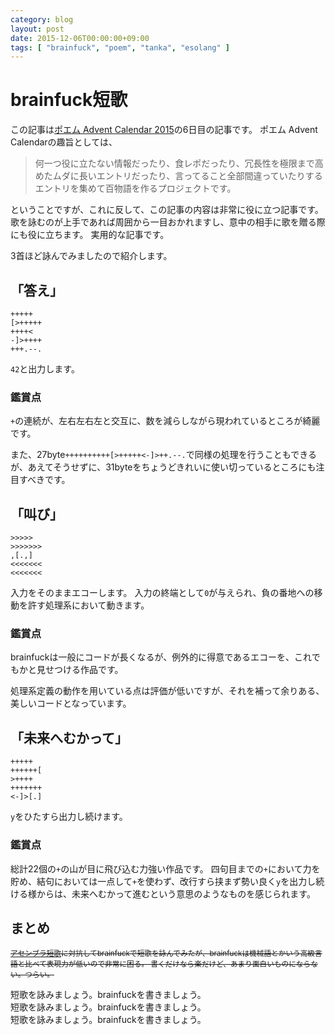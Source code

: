 ```yaml
---
category: blog
layout: post
date: 2015-12-06T00:00:00+09:00
tags: [ "brainfuck", "poem", "tanka", "esolang" ]
---
```


# brainfuck短歌

この記事は[ポエム Advent Calendar 2015](http://www.adventar.org/calendars/732)の6日目の記事です。 
ポエム Advent Calendarの趣旨としては、

>   何一つ役に立たない情報だったり、食レポだったり、冗長性を極限まで高めたムダに長いエントリだったり、言ってること全部間違っていたりするエントリを集めて百物語を作るプロジェクトです。

ということですが、これに反して、この記事の内容は非常に役に立つ記事です。
歌を詠むのが上手であれば周囲から一目おかれますし、意中の相手に歌を贈る際にも役に立ちます。
実用的な記事です。

3首ほど詠んでみましたので紹介します。

<!-- more -->

## 「答え」

``` brainfuck
+++++
[>+++++
++++<
-]>++++
+++.--.
```

`42`と出力します。

### 鑑賞点

`+`の連続が、左右左右左と交互に、数を減らしながら現われているところが綺麗です。

また、27byte`++++++++++[>+++++<-]>++.--.`で同様の処理を行うこともできるが、あえてそうせずに、31byteをちょうどきれいに使い切っているところにも注目すべきです。

## 「叫び」

``` brainfuck
>>>>>
>>>>>>>
,[.,]
<<<<<<<
<<<<<<<
```

入力をそのままエコーします。
入力の終端として`0`が与えられ、負の番地への移動を許す処理系において動きます。

### 鑑賞点

brainfuckは一般にコードが長くなるが、例外的に得意であるエコーを、これでもかと見せつける作品です。

処理系定義の動作を用いている点は評価が低いですが、それを補って余りある、美しいコードとなっています。

## 「未来へむかって」

``` brainfuck
+++++
++++++[
>++++
+++++++
<-]>[.]
```

`y`をひたすら出力し続けます。

### 鑑賞点

総計22個の`+`の山が目に飛び込む力強い作品です。
四句目までの`+`において力を貯め、結句においては一点して`+`を使わず、改行すら挟まず勢い良く`y`を出力し続ける様からは、未来へむかって進むという意思のようなものを感じられます。

## まとめ

<small> <del>
[アセンブラ短歌](http://kozos.jp/asm-tanka/)に対抗してbrainfuckで短歌を詠んでみたが、brainfuckは機械語とかいう高級言語と比べて表現力が低いので非常に困る。
書くだけなら楽だけど、あまり面白いものにならない。つらい。
</del> </small>

短歌を詠みましょう。brainfuckを書きましょう。  
短歌を詠みましょう。brainfuckを書きましょう。  
短歌を詠みましょう。brainfuckを書きましょう。
